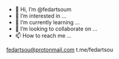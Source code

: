 - 👋 Hi, I’m @fedartsoum
- 👀 I’m interested in ...
- 🌱 I’m currently learning ...
- 💞️ I’m looking to collaborate on ...
- 📫 How to reach me ...

<!---
fedartsoum/fedartsoum is a ✨ special ✨ repository because its `README.md` (this file) appears on your GitHub profile.
You can click the Preview link to take a look at your changes.
--->

fedartsou@protonmail.com
t.me/fedartsou
